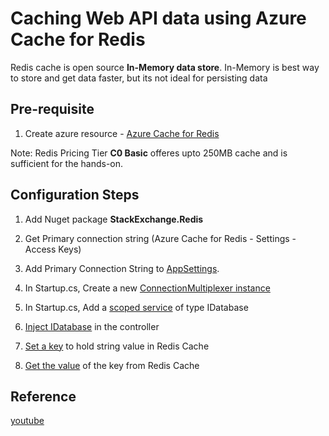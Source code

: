 # Caching Web API data using Azure Cache for Redis
Redis cache is open source **In-Memory data store**. 
In-Memory is best way to store and get data faster, but its not ideal for persisting data

## Pre-requisite
1. Create azure resource - [Azure Cache for Redis](https://docs.microsoft.com/en-us/azure/azure-cache-for-redis/cache-dotnet-core-quickstart)

Note: Redis Pricing Tier **C0 Basic** offeres upto 250MB cache and is sufficient for the hands-on.

## Configuration Steps
1. Add Nuget package **StackExchange.Redis**

2. Get Primary connection string (Azure Cache for Redis - Settings - Access Keys)

3. Add Primary Connection String to [AppSettings](https://github.com/nidhisht/AzureSamples/blob/10500dc79297729a77002f02211c05e15fa804b7/csharp_dotnetcore/08.webapi-redis/appsettings.Development.json#L11).

4. In Startup.cs, Create a new [ConnectionMultiplexer instance](https://github.com/nidhisht/AzureSamples/blob/67ca70e2188cf7d929f415a406ad863cf6ed1bcb/csharp_dotnetcore/08.webapi-redis/Startup.cs#L24)

5. In Startup.cs, Add a [scoped service](https://github.com/nidhisht/AzureSamples/blob/67ca70e2188cf7d929f415a406ad863cf6ed1bcb/csharp_dotnetcore/08.webapi-redis/Startup.cs#L25) of type IDatabase

6. [Inject IDatabase](https://github.com/nidhisht/AzureSamples/blob/67ca70e2188cf7d929f415a406ad863cf6ed1bcb/csharp_dotnetcore/08.webapi-redis/Controllers/CacheController.cs#L12) in the controller

7. [Set a key](https://github.com/nidhisht/AzureSamples/blob/67ca70e2188cf7d929f415a406ad863cf6ed1bcb/csharp_dotnetcore/08.webapi-redis/Controllers/CacheController.cs#L30) to hold string value in Redis Cache

8. [Get the value](https://github.com/nidhisht/AzureSamples/blob/67ca70e2188cf7d929f415a406ad863cf6ed1bcb/csharp_dotnetcore/08.webapi-redis/Controllers/CacheController.cs#L21) of the key from Redis Cache

## Reference
[youtube]()
